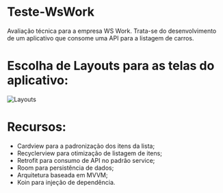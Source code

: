 # Teste-WsWork
Avaliação técnica para a empresa WS Work. Trata-se do desenvolvimento de um aplicativo que consome uma API para a listagem de carros.

# Escolha de Layouts para as telas do aplicativo: 
![Layouts](https://user-images.githubusercontent.com/102633509/203112819-a48c6ad3-d3ed-41c1-a018-31d93444049b.png)

# Recursos: 
- Cardview para a padronização dos itens da lista;
- Recyclerview para otimização de listagem de itens;
- Retrofit para consumo de API no padrão service;
- Room para persistência de dados;
- Arquitetura baseada em MVVM;
- Koin para injeção de dependência.
